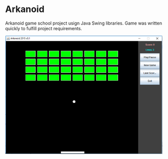 # Arkanoid

Arkanoid game school project usign Java Swing libraries.
Game was written quickly to fulfill project requirements. 


![](https://github.com/tomkra/Arkanoid/blob/master/arkanoid.PNG)
